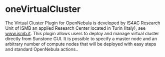 oneVirtualCluster
=================

The Virtual Cluster Plugin for OpenNebula is developed by IS4AC Research Unit of ISMB an applied Research Center located in Turin (Italy), see www.ismb.it. This plugin allows users to deploy and manage virtual cluster directly from Sunstone GUI. It is possible to specify a master node and an arbitrary number of compute nodes that will be deployed with easy steps and standard OpenNebula actions..
